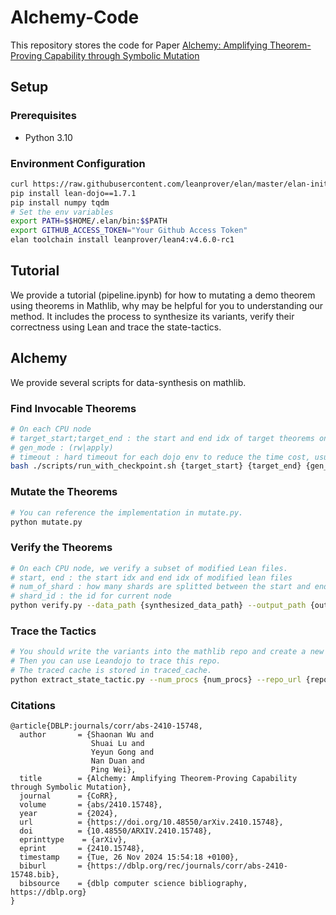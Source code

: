 # Alchemy-Code
This repository stores the code for Paper [Alchemy: Amplifying Theorem-Proving Capability through Symbolic Mutation](https://arxiv.org/abs/2410.15748)

## Setup
### Prerequisites
- Python 3.10
### Environment Configuration
```bash
curl https://raw.githubusercontent.com/leanprover/elan/master/elan-init.sh -sSf | sh -s -- -y
pip install lean-dojo==1.7.1
pip install numpy tqdm
# Set the env variables 
export PATH=$$HOME/.elan/bin:$$PATH  
export GITHUB_ACCESS_TOKEN="Your Github Access Token"
elan toolchain install leanprover/lean4:v4.6.0-rc1
```
## Tutorial
We provide a tutorial (pipeline.ipynb) for how to mutating a demo theorem using theorems in Mathlib, why may be helpful for you to understanding our method. It includes the process to synthesize its variants, verify their correctness using Lean and trace the state-tactics.

## Alchemy
We provide several scripts for data-synthesis on mathlib.
### Find Invocable Theorems
```bash
# On each CPU node
# target_start;target_end : the start and end idx of target theorems on this node
# gen_mode : (rw|apply)
# timeout : hard timeout for each dojo env to reduce the time cost, usually 1h(3600s)
bash ./scripts/run_with_checkpoint.sh {target_start} {target_end} {gen_mode} {timeout}
```
### Mutate the Theorems
```bash
# You can reference the implementation in mutate.py.
python mutate.py
```
### Verify the Theorems
```bash
# On each CPU node, we verify a subset of modified Lean files.
# start, end : the start idx and end idx of modified lean files
# num_of_shard : how many shards are splitted between the start and end
# shard_id : the id for current node
python verify.py --data_path {synthesized_data_path} --output_path {output_path} --num_shard {num_of_shard} --shard_id {shard_id} --start {start} --end {end}
```
### Trace the Tactics
```bash
# You should write the variants into the mathlib repo and create a new github repo.
# Then you can use Leandojo to trace this repo.
# The traced cache is stored in traced_cache.
python extract_state_tactic.py --num_procs {num_procs} --repo_url {repo_url} --repo_commit {repo_commit} --traced_cache {the path of traced cache} --synthesized_corpus_path {synthesized corpus}
```

### Citations
```
@article{DBLP:journals/corr/abs-2410-15748,
  author       = {Shaonan Wu and
                  Shuai Lu and
                  Yeyun Gong and
                  Nan Duan and
                  Ping Wei},
  title        = {Alchemy: Amplifying Theorem-Proving Capability through Symbolic Mutation},
  journal      = {CoRR},
  volume       = {abs/2410.15748},
  year         = {2024},
  url          = {https://doi.org/10.48550/arXiv.2410.15748},
  doi          = {10.48550/ARXIV.2410.15748},
  eprinttype    = {arXiv},
  eprint       = {2410.15748},
  timestamp    = {Tue, 26 Nov 2024 15:54:18 +0100},
  biburl       = {https://dblp.org/rec/journals/corr/abs-2410-15748.bib},
  bibsource    = {dblp computer science bibliography, https://dblp.org}
}
```